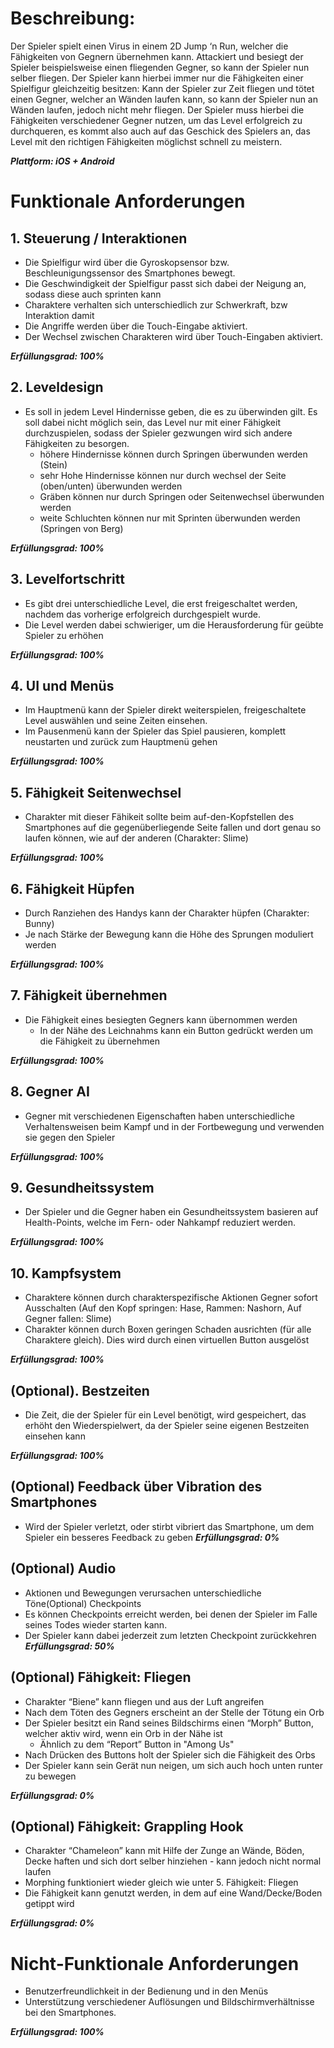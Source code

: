 # Beschreibung:
Der Spieler spielt einen Virus in einem 2D Jump ‘n Run, welcher die Fähigkeiten von
Gegnern übernehmen kann. Attackiert und besiegt der Spieler beispielsweise einen
fliegenden Gegner, so kann der Spieler nun selber fliegen.
Der Spieler kann hierbei immer nur die Fähigkeiten einer Spielfigur gleichzeitig besitzen:
Kann der Spieler zur Zeit fliegen und tötet einen Gegner, welcher an Wänden laufen kann,
so kann der Spieler nun an Wänden laufen, jedoch nicht mehr fliegen.
Der Spieler muss hierbei die Fähigkeiten verschiedener Gegner nutzen, um das Level
erfolgreich zu durchqueren, es kommt also auch auf das Geschick des Spielers an, das
Level mit den richtigen Fähigkeiten möglichst schnell zu meistern.

***Plattform: iOS + Android***

# Funktionale Anforderungen

## 1. Steuerung / Interaktionen
- Die Spielfigur wird über die Gyroskopsensor bzw. Beschleunigungssensor des
Smartphones bewegt.
- Die Geschwindigkeit der Spielfigur passt sich dabei der Neigung an, sodass diese
auch sprinten kann
- Charaktere verhalten sich unterschiedlich zur Schwerkraft, bzw Interaktion damit
- Die Angriffe werden über die Touch-Eingabe aktiviert.
- Der Wechsel zwischen Charakteren wird über Touch-Eingaben aktiviert.

***Erfüllungsgrad: 100%***

## 2. Leveldesign
- Es soll in jedem Level Hindernisse geben, die es zu überwinden gilt. Es soll dabei
nicht möglich sein, das Level nur mit einer Fähigkeit durchzuspielen, sodass der
Spieler gezwungen wird sich andere Fähigkeiten zu besorgen.
  - höhere Hindernisse können durch Springen überwunden werden (Stein)
  - sehr Hohe Hindernisse können nur durch wechsel der Seite (oben/unten) überwunden werden
  - Gräben können nur durch Springen oder Seitenwechsel überwunden werden
  - weite Schluchten können nur mit Sprinten überwunden werden (Springen von Berg)

***Erfüllungsgrad: 100%***

## 3. Levelfortschritt
- Es gibt drei unterschiedliche Level, die erst freigeschaltet werden, nachdem das
vorherige erfolgreich durchgespielt wurde.
- Die Level werden dabei schwieriger, um die Herausforderung für geübte Spieler zu
erhöhen

***Erfüllungsgrad: 100%***

## 4. UI und Menüs
- Im Hauptmenü kann der Spieler direkt weiterspielen, freigeschaltete Level
auswählen und seine Zeiten einsehen.
- Im Pausenmenü kann der Spieler das Spiel pausieren, komplett neustarten und
zurück zum Hauptmenü gehen

***Erfüllungsgrad: 100%***

## 5. Fähigkeit Seitenwechsel
- Charakter mit dieser Fähikeit sollte beim auf-den-Kopfstellen des Smartphones auf die gegenüberliegende Seite fallen und dort genau so laufen können, wie auf der anderen (Charakter: Slime)

***Erfüllungsgrad: 100%***

## 6. Fähigkeit Hüpfen
- Durch Ranziehen des Handys kann der Charakter hüpfen (Charakter: Bunny)
- Je nach Stärke der Bewegung kann die Höhe des Sprungen moduliert werden

***Erfüllungsgrad: 100%***

## 7. Fähigkeit übernehmen
- Die Fähigkeit eines besiegten Gegners kann übernommen werden
  - In der Nähe des Leichnahms kann ein Button gedrückt werden um die Fähigkeit zu übernehmen

***Erfüllungsgrad: 100%***

## 8. Gegner AI
- Gegner mit verschiedenen Eigenschaften haben unterschiedliche Verhaltensweisen
beim Kampf und in der Fortbewegung und verwenden sie gegen den Spieler

***Erfüllungsgrad: 100%***

## 9. Gesundheitssystem
- Der Spieler und die Gegner haben ein Gesundheitssystem basieren auf
Health-Points, welche im Fern- oder Nahkampf reduziert werden.

***Erfüllungsgrad: 100%***

## 10. Kampfsystem
- Charaktere können durch charakterspezifische Aktionen Gegner sofort Ausschalten (Auf den Kopf springen: Hase, Rammen: Nashorn, Auf Gegner fallen: Slime)
- Charakter können durch Boxen geringen Schaden ausrichten (für alle Charaktere gleich). Dies wird durch einen virtuellen Button ausgelöst

***Erfüllungsgrad: 100%***

## (Optional). Bestzeiten
- Die Zeit, die der Spieler für ein Level benötigt, wird gespeichert, das erhöht den Wiederspielwert, da der Spieler seine eigenen Bestzeiten einsehen kann

***Erfüllungsgrad: 100%***

## (Optional) Feedback über Vibration des Smartphones
- Wird der Spieler verletzt, oder stirbt vibriert das Smartphone, um dem Spieler ein
besseres Feedback zu geben
***Erfüllungsgrad: 0%***

## (Optional) Audio
- Aktionen und Bewegungen verursachen unterschiedliche Töne(Optional) Checkpoints
- Es können Checkpoints erreicht werden, bei denen der Spieler im Falle seines Todes
wieder starten kann.
- Der Spieler kann dabei jederzeit zum letzten Checkpoint zurückkehren
***Erfüllungsgrad: 50%***

## (Optional) Fähigkeit: Fliegen
- Charakter “Biene” kann fliegen und aus der Luft angreifen
- Nach dem Töten des Gegners erscheint an der Stelle der Tötung ein Orb
- Der Spieler besitzt ein Rand seines Bildschirms einen “Morph” Button, welcher aktiv wird, wenn ein Orb in der Nähe ist
  - Ähnlich zu dem “Report” Button in "Among Us"
- Nach Drücken des Buttons holt der Spieler sich die Fähigkeit des Orbs
- Der Spieler kann sein Gerät nun neigen, um sich auch hoch unten runter zu bewegen

***Erfüllungsgrad: 0%***

## (Optional) Fähigkeit: Grappling Hook
- Charakter “Chameleon” kann mit Hilfe der Zunge an Wände, Böden, Decke haften
und sich dort selber hinziehen - kann jedoch nicht normal laufen
- Morphing funktioniert wieder gleich wie unter 5. Fähigkeit: Fliegen
- Die Fähigkeit kann genutzt werden, in dem auf eine Wand/Decke/Boden getippt wird

***Erfüllungsgrad: 0%***

# Nicht-Funktionale Anforderungen
- Benutzerfreundlichkeit in der Bedienung und in den Menüs
- Unterstützung verschiedener Auflösungen und Bildschirmverhältnisse bei den
Smartphones.

***Erfüllungsgrad: 100%***
